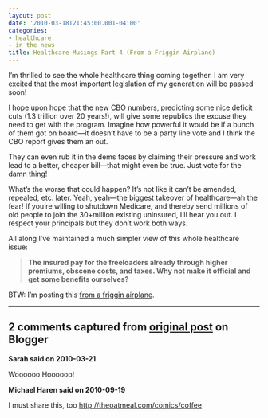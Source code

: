 ```yaml
---
layout: post
date: '2010-03-18T21:45:00.001-04:00'
categories:
- healthcare
- in the news
title: Healthcare Musings Part 4 (From a Friggin Airplane)
---
```



I’m thrilled to see the whole healthcare thing coming together. I am very excited that the most important legislation of my generation will be passed soon!

I hope upon hope that the new [CBO numbers](http://www.reuters.com/article/idUSTRE61O4NV20100319), predicting some nice deficit cuts (1.3 trillion over 20 years!), will give some republics the excuse they need to get with the program. Imagine how powerful it would be if a bunch of them got on board—it doesn’t have to be a party line vote and I think the CBO report gives them an out. 

They can even rub it in the dems faces by claiming their pressure and work lead to a better, cheaper bill—that might even be true. Just vote for the damn thing!

What’s the worse that could happen? It’s not like it can’t be amended, repealed, etc. later. Yeah, yeah—the biggest takeover of healthcare—ah the fear! If you’re willing to shutdown Medicare, and thereby send millions of old people to join the 30+million existing uninsured, I’ll hear you out. I respect your principals but they don’t work both ways.

All along I’ve maintained a much simpler view of this whole healthcare issue:
<blockquote> 

**The insured pay for the freeloaders already through higher premiums, obscene costs, and taxes. Why not make it official and get some benefits ourselves?**
</blockquote>

BTW: I’m posting this [from a friggin airplane](http://twitter.com/mharen/status/10699650341).

---

## 2 comments captured from [original post](https://blog.wassupy.com/2010/03/healthcare-musings-part-4-from-friggin.html) on Blogger

**Sarah said on 2010-03-21**

Woooooo Hoooooo!

**Michael Haren said on 2010-09-19**

I must share this, too http://theoatmeal.com/comics/coffee

